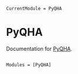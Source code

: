 ```@meta
CurrentModule = PyQHA
```

# PyQHA

Documentation for [PyQHA](https://github.com/MineralsCloud/PyQHA.jl).

```@index

```

```@autodocs
Modules = [PyQHA]
```
